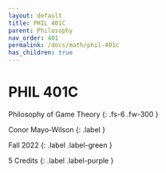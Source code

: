 ```yaml
---
layout: default
title: PHIL 401C
parent: Philosophy
nav_order: 401
permalink: /docs/math/phil-401c
has_children: true
---
```


# PHIL 401C

Philosophy of Game Theory
{: .fs-6 .fw-300 }

Conor Mayo-Wilson
{: .label }

Fall 2022
{: .label .label-green }

5 Credits
{: .label .label-purple }
